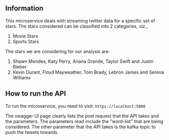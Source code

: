 ## Information
This microservice deals with streaming twitter data for a specific set of stars. The stars considered can be 
classified into 2 categories, viz., 
1. Movie Stars
2. Sports Stars

The stars we are considering for our analysis are:
1. Shawn Mendes, Katy Perry, Ariana Grande, Taylor Swift and Justin Bieber
2. Kevin Durant, Floyd Mayweather, Tom Brady, Lebron James and Serena Williams

## How to run the API
To run the microservice, you need to visit: `https://localhost:5000`

The swagger UI page clearly lists the post request that the API takes and the parameters. The parameters read include
the "word-list" that are being considered. The other parameter that the API takes is the kafka topic to push the tweets towards.

  